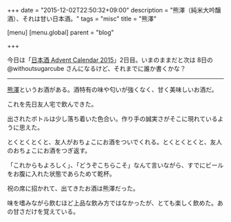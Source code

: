 +++
date = "2015-12-02T22:50:32+09:00"
description = "熊澤（純米大吟醸酒）、それは甘い日本酒。"
tags = "misc"
title = "熊澤"

[menu]
  [menu.global]
    parent = "blog"

+++

今日は「[日本酒 Advent Calendar 2015](http://www.adventar.org/calendars/892)」2日目。いまのままだと次は 8日の @withoutsugarcube さんになるけど、それまでに誰か書くかな？

---

[熊澤](http://www.kumazawa.jp/kumazawa/)というお酒がある。酒特有の味や匂いが強くなく、甘く美味しいお酒だ。

これを先日友人宅で飲んできた。

出されたボトルは少し落ち着いた色合い。作り手の誠実さがそこに現れているように思えた。

とくとくとくと、友人がおちょこにお酒をついでくれる。とくとくとくと、友人のおちょこにお酒をつぎ返す。

「これからもよろしく」、「どうぞこちらこそ」なんて言いながら、すでにビールをお腹に入れた状態であらためて乾杯。

祝の席に招かれて、出てきたお酒は熊澤だった。

味を嗜みながら飲むほど上品な飲み方ではなかったが、とても楽しく飲めた。あの甘さだけを覚えている。
